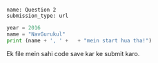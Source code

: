 ```ngMeta
name: Question 2
submission_type: url
```

```python
year = 2016
name = "NavGurukul"
print (name + ', ' +   + "mein start hua tha!")
```

Ek file mein sahi code save kar ke submit karo.
